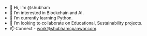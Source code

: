 - 👋 Hi, I’m @shubham
- 👀 I’m interested in Blockchain and AI.
- 🌱 I’m currently learning Python.
- 💞️ I’m looking to collaborate on Educational, Sustainability projects.
- 📫 Connect - work@shubhamcpanwar.com.

